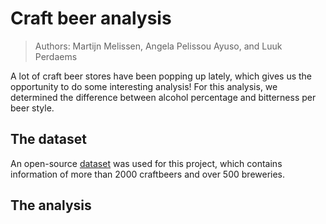# Craft beer analysis
> Authors: Martijn Melissen, Angela Pelissou Ayuso, and Luuk Perdaems

A lot of craft beer stores have been popping up lately, which gives us the opportunity to do some interesting analysis! For this analysis, we determined the difference between alcohol percentage and bitterness per beer style.

## The dataset
An open-source [dataset](https://www.kaggle.com/nickhould/craft-cans) was used for this project, which contains information of more than 2000 craftbeers and over 500 breweries.

## The analysis

